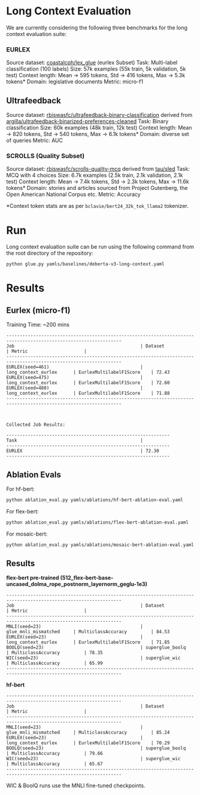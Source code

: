 # Long Context Evaluation

We are currently considering the following three benchmarks for the long context evaluation suite:

### EURLEX
Source dataset: [coastalcph/lex_glue](https://huggingface.co/datasets/coastalcph/lex_glue) (eurlex Subset)
Task: Multi-label classification (100 labels)
Size: 57k examples (55k train, 5k validation, 5k test)
Context length: Mean -> 595 tokens, Std -> 416 tokens, Max -> 5.3k tokens*
Domain: legislative documents
Metric: micro-f1

## Ultrafeedback
Source dataset: [rbiswasfc/ultrafeedback-binary-classification](https://huggingface.co/datasets/rbiswasfc/ultrafeedback-binary-classification) derived from [argilla/ultrafeedback-binarized-preferences-cleaned](https://huggingface.co/datasets/argilla/ultrafeedback-binarized-preferences-cleaned)
Task: Binary classification
Size: 60k examples (48k train, 12k test)
Context length: Mean -> 820 tokens, Std -> 540 tokens, Max -> 6.1k tokens*
Domain: diverse set of queries
Metric: AUC

### SCROLLS (Quality Subset)
Source dataset: [rbiswasfc/scrolls-quality-mcq](https://huggingface.co/datasets/rbiswasfc/scrolls-quality-mcq) derived from [tau/sled](https://huggingface.co/datasets/tau/scrolls)
Task: MCQ with 4 choices
Size: 6.7k examples (2.5k train, 2.1k validation, 2.1k test)
Context length: Mean -> 7.4k tokens, Std -> 2.3k tokens, Max -> 11.6k tokens*
Domain: stories and articles sourced from Project Gutenberg, the Open American National Corpus etc.
Metric: Accuracy

*Context token stats are as per `bclavie/bert24_32k_tok_llama2` tokenizer.

# Run
Long context evaluation suite can be run using the following command from the root directory of the repository:
```bash
python glue.py yamls/baselines/deberta-v3-long-context.yaml
```

# Results
## Eurlex (micro-f1)
Training Time: ~200 mins

```
-----------------------------------------------------------------------------------------------------------------
Job                                               | Dataset                  | Metric                     |
-----------------------------------------------------------------------------------------------------------------
EURLEX(seed=461)                                  | long_context_eurlex      | EurlexMultilabelF1Score    | 72.43
EURLEX(seed=475)                                  | long_context_eurlex      | EurlexMultilabelF1Score    | 72.60
EURLEX(seed=480)                                  | long_context_eurlex      | EurlexMultilabelF1Score    | 71.88
-----------------------------------------------------------------------------------------------------------------



Collected Job Results: 

-------------------------------------------------------------
Task                                              |
-------------------------------------------------------------
EURLEX                                            | 72.30
-------------------------------------------------------------
```

## Ablation Evals

For hf-bert:
```bash
python ablation_eval.py yamls/ablations/hf-bert-ablation-eval.yaml
```

For flex-bert:
```bash
python ablation_eval.py yamls/ablations/flex-bert-ablation-eval.yaml
```

For mosaic-bert:
```bash
python ablation_eval.py yamls/ablations/mosaic-bert-ablation-eval.yaml
```

## Results

**flex-bert pre-trained (512_flex-bert-base-uncased_dolma_rope_postnorm_layernorm_geglu-1e3)**
```
-----------------------------------------------------------------------------------------------------------------
Job                                               | Dataset                  | Metric                     |
-----------------------------------------------------------------------------------------------------------------
MNLI(seed=23)                                     | glue_mnli_mismatched     | MulticlassAccuracy         | 84.53
EURLEX(seed=23)                                   | long_context_eurlex      | EurlexMultilabelF1Score    | 71.85
BOOLQ(seed=23)                                    | superglue_boolq          | MulticlassAccuracy         | 78.35
WIC(seed=23)                                      | superglue_wic            | MulticlassAccuracy         | 65.99
-----------------------------------------------------------------------------------------------------------------
```

**hf-bert**
```
-----------------------------------------------------------------------------------------------------------------
Job                                               | Dataset                  | Metric                     |
-----------------------------------------------------------------------------------------------------------------
MNLI(seed=23)                                     | glue_mnli_mismatched     | MulticlassAccuracy         | 85.24
EURLEX(seed=23)                                   | long_context_eurlex      | EurlexMultilabelF1Score    | 70.29
BOOLQ(seed=23)                                    | superglue_boolq          | MulticlassAccuracy         | 79.66
WIC(seed=23)                                      | superglue_wic            | MulticlassAccuracy         | 65.67
-----------------------------------------------------------------------------------------------------------------
```

WIC & BoolQ runs use the MNLI fine-tuned checkpoints.